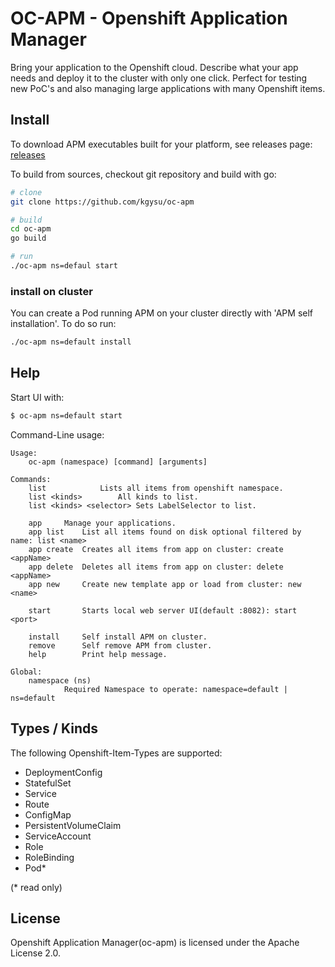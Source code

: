 # OC-APM - Openshift Application Manager

Bring your application to the Openshift cloud. 
Describe what your app needs and deploy it to the cluster with only one click. Perfect for 
testing new PoC's and also managing large applications with many Openshift items.


## Install

To download APM executables built for your platform, see releases page: [releases](https://github.com/kgysu/oc-apm/releases)

To build from sources, checkout git repository and build with go:

```bash
# clone
git clone https://github.com/kgysu/oc-apm

# build
cd oc-apm
go build

# run
./oc-apm ns=defaul start
```

### install on cluster
You can create a Pod running APM on your cluster directly with 'APM self installation'.
To do so run:

```bash
./oc-apm ns=default install
```
 

## Help

Start UI with:
```bash
$ oc-apm ns=default start
```

Command-Line usage:

```
Usage:
	oc-apm (namespace) [command] [arguments]

Commands:
	list			Lists all items from openshift namespace.
	list <kinds>		All kinds to list. 
	list <kinds> <selector>	Sets LabelSelector to list.
	
	app		Manage your applications.
	app list	List all items found on disk optional filtered by name: list <name>
	app create	Creates all items from app on cluster: create <appName>
	app delete	Deletes all items from app on cluster: delete <appName>
	app new		Create new template app or load from cluster: new <name>

	start		Starts local web server UI(default :8082): start <port>	

	install		Self install APM on cluster.
	remove		Self remove APM from cluster.
	help		Print help message.

Global:
	namespace (ns)
			Required Namespace to operate: namespace=default | ns=default
```



## Types / Kinds

The following Openshift-Item-Types are supported:
 - DeploymentConfig
 - StatefulSet
 - Service
 - Route
 - ConfigMap
 - PersistentVolumeClaim
 - ServiceAccount
 - Role
 - RoleBinding
 - Pod*

(* read only)


## License

Openshift Application Manager(oc-apm) is licensed under the Apache License 2.0.

